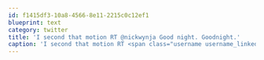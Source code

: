 ```yaml
---
id: f1415df3-10a8-4566-8e11-2215c0c12ef1
blueprint: text
category: twitter
title: 'I second that motion RT @nickwynja Good night. Goodnight.'
caption: 'I second that motion RT <span class="username username_linked">@<a href="https://twitter.com/nickwynja" title="Nick Wynja">nickwynja</a></span> Good night. Goodnight.'
---
```

